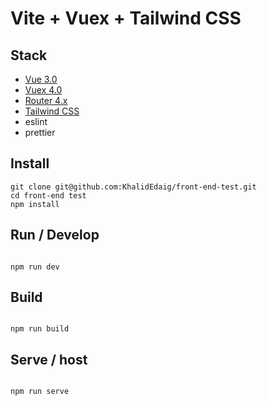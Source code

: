 # Vite + Vuex + Tailwind CSS

## Stack

-   [Vue 3.0](https://v3.vuejs.org/)
-   [Vuex 4.0](https://vuex.vuejs.org)
-   [Router 4.x](https://router.vuejs.org/)
-   [Tailwind CSS](https://router.vuejs.org/)
-   eslint
-   prettier

## Install

```
git clone git@github.com:KhalidEdaig/front-end-test.git
cd front-end test
npm install
```

## Run / Develop

```

npm run dev

```

## Build

```

npm run build

```

## Serve / host

```

npm run serve

```
